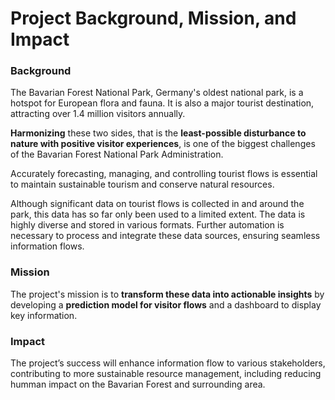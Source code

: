 # Project Background, Mission, and Impact

### Background
The Bavarian Forest National Park, Germany's oldest national park, is a hotspot for European flora and fauna. It is also a major tourist destination, attracting over 1.4 million visitors annually. 

**Harmonizing** these two sides, that is the **least-possible disturbance to nature with positive visitor experiences**, is one of the biggest challenges of the Bavarian Forest National Park Administration.

Accurately forecasting, managing, and controlling tourist flows is essential to maintain sustainable tourism and conserve natural resources.

Although significant data on tourist flows is collected in and around the park, this data has so far only been used to a limited extent. The data is highly diverse and stored in various formats. Further automation is necessary to process and integrate these data sources, ensuring seamless information flows.

### Mission
The project's mission is to **transform these data into actionable insights** by developing a **prediction model for visitor flows** and a dashboard to display key information.

### Impact
The project’s success will enhance information flow to various stakeholders, contributing to more sustainable resource management, including reducing humman impact on the Bavarian Forest and surrounding area.